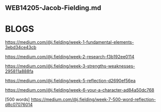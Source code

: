 ## WEB14205-Jacob-Fielding.md

# BLOGS
https://medium.com/@j.fielding/week-1-fundamental-elements-3ebd34ce43cb

https://medium.com/@j.fielding/week-2-research-f3b192ee0114

https://medium.com/@j.fielding/week-3-strengths-weaknesses-295811a888fa

https://medium.com/@j.fielding/week-5-reflection-d2690ef56ea
 
https://medium.com/@j.fielding/week-6-your-a-character-ad84a50dc768
 
[500 words] https://medium.com/@j.fielding/week-7-500-word-reflection-d8c07076014


##
